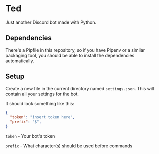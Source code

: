 # Ted

Just another Discord bot made with Python.

## Dependencies

There's a Pipfile in this repository, so if you have Pipenv or a similar packaging tool, you should be able to install the dependencies automatically.

## Setup

Create a new file in the current directory named `settings.json`. This will contain all your settings for the bot.

It should look something like this:

```json
{
  "token": "insert token here",
  "prefix": "$",
}
```

`token` - Your bot's token

`prefix` - What character(s) should be used before commands
